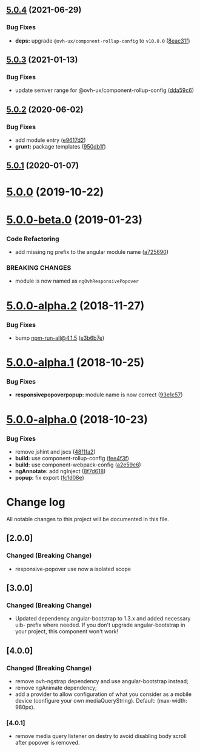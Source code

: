 ## [5.0.4](https://github.com/ovh/manager/compare/@ovh-ux/ng-ovh-responsive-popover@5.0.3...@ovh-ux/ng-ovh-responsive-popover@5.0.4) (2021-06-29)


### Bug Fixes

* **deps:** upgrade `@ovh-ux/component-rollup-config` to `v10.0.0` ([8eac31f](https://github.com/ovh/manager/commit/8eac31f81e46d1570c131cf55788d6435842ab6d))



## [5.0.3](https://github.com/ovh/manager/compare/@ovh-ux/ng-ovh-responsive-popover@5.0.2...@ovh-ux/ng-ovh-responsive-popover@5.0.3) (2021-01-13)


### Bug Fixes

* update semver range for @ovh-ux/component-rollup-config ([dda59c6](https://github.com/ovh/manager/commit/dda59c6b71cb4ad9ab98f06a0bf995a7eb45a1d9))



## [5.0.2](https://github.com/ovh/manager/compare/@ovh-ux/ng-ovh-responsive-popover@5.0.1...@ovh-ux/ng-ovh-responsive-popover@5.0.2) (2020-06-02)


### Bug Fixes

* add module entry ([e9617d2](https://github.com/ovh/manager/commit/e9617d279d6bbef27d5d2c646f1721a739d34691))
* **grunt:** package templates ([950db1f](https://github.com/ovh/manager/commit/950db1f705e452b6df5836800e8724e4a5267c73))



## [5.0.1](https://github.com/ovh-ux/ng-ovh-responsive-popover/compare/v5.0.0...v5.0.1) (2020-01-07)



# [5.0.0](https://github.com/ovh-ux/ng-ovh-responsive-popover/compare/v5.0.0-beta.0...v5.0.0) (2019-10-22)



# [5.0.0-beta.0](https://github.com/ovh-ux/ng-ovh-responsive-popover/compare/v5.0.0-alpha.2...v5.0.0-beta.0) (2019-01-23)


### Code Refactoring

* add missing ng prefix to the angular module name ([a725690](https://github.com/ovh-ux/ng-ovh-responsive-popover/commit/a725690))


### BREAKING CHANGES

* module is now named as `ngOvhResponsivePopover`



# [5.0.0-alpha.2](https://github.com/ovh-ux/ovh-angular-responsive-popover/compare/v5.0.0-alpha.1...v5.0.0-alpha.2) (2018-11-27)


### Bug Fixes

* bump npm-run-all@4.1.5 ([e3b6b7e](https://github.com/ovh-ux/ovh-angular-responsive-popover/commit/e3b6b7e))



<a name="5.0.0-alpha.1"></a>
# [5.0.0-alpha.1](https://github.com/ovh-ux/ovh-angular-responsive-popover/compare/v5.0.0-alpha.0...v5.0.0-alpha.1) (2018-10-25)


### Bug Fixes

* **responsivepopoverpopup:** module name is now correct ([93e1c57](https://github.com/ovh-ux/ovh-angular-responsive-popover/commit/93e1c57))



<a name="5.0.0-alpha.0"></a>
# [5.0.0-alpha.0](https://github.com/ovh-ux/ovh-angular-responsive-popover/compare/4.0.1...5.0.0-alpha.0) (2018-10-23)


### Bug Fixes

* remove jshint and jscs ([48f1fa2](https://github.com/ovh-ux/ovh-angular-responsive-popover/commit/48f1fa2))
* **build:** use component-rollup-config ([fee4f3f](https://github.com/ovh-ux/ovh-angular-responsive-popover/commit/fee4f3f))
* **build:** use component-webpack-config ([a2e59c6](https://github.com/ovh-ux/ovh-angular-responsive-popover/commit/a2e59c6))
* **ngAnnotate:** add ngInject ([8f7d618](https://github.com/ovh-ux/ovh-angular-responsive-popover/commit/8f7d618))
* **popup:** fix export ([fc1d08e](https://github.com/ovh-ux/ovh-angular-responsive-popover/commit/fc1d08e))



# Change log
All notable changes to this project will be documented in this file.

## [2.0.0]
### Changed (Breaking Change)
- responsive-popover use now a isolated scope

## [3.0.0]
### Changed (Breaking Change)
- Updated dependency angular-bootstrap to 1.3.x and added necessary uib- prefix where needed. If you don't upgrade angular-bootstrap in your project, this component won't work!

## [4.0.0]
### Changed (Breaking Change)
- remove ovh-ngstrap dependency and use angular-bootstrap instead;
- remove ngAnimate dependency;
- add a provider to allow configuration of what you consider as a mobile device (configure your own mediaQueryString). Default: (max-width: 980px).

### [4.0.1]
- remove media query listener on destry to avoid disabling body scroll after popover is removed.
